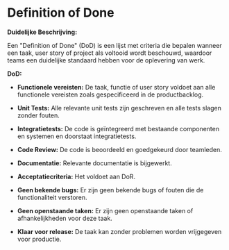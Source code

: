 # Definition of Done

**Duidelijke Beschrijving:**

Een "Definition of Done" (DoD) is een lijst met criteria die bepalen wanneer een taak, user story of project als voltooid wordt beschouwd, waardoor teams een duidelijke standaard hebben voor de oplevering van werk.

**DoD:**

- **Functionele vereisten:** De taak, functie of user story voldoet aan alle functionele vereisten zoals gespecificeerd in de productbacklog.

- **Unit Tests:** Alle relevante unit tests zijn geschreven en alle tests slagen zonder fouten.

- **Integratietests:** De code is geïntegreerd met bestaande componenten en systemen en doorstaat integratietests.

- **Code Review:** De code is beoordeeld en goedgekeurd door teamleden.

- **Documentatie:** Relevante documentatie is bijgewerkt.

- **Acceptatiecriteria:** Het voldoet aan DoR.

- **Geen bekende bugs:** Er zijn geen bekende bugs of fouten die de functionaliteit verstoren.

- **Geen openstaande taken:** Er zijn geen openstaande taken of afhankelijkheden voor deze taak.

- **Klaar voor release:** De taak kan zonder problemen worden vrijgegeven voor productie.

